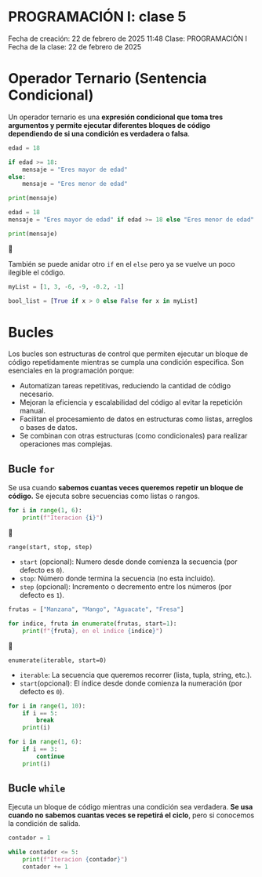 # PROGRAMACIÓN I: clase 5

Fecha de creación: 22 de febrero de 2025 11:48
Clase: PROGRAMACIÓN I
Fecha de la clase: 22 de febrero de 2025

# Operador Ternario (Sentencia Condicional)

Un operador ternario es una **expresión condicional que toma tres argumentos y permite ejecutar diferentes bloques de código dependiendo de si una condición es verdadera o falsa**.

```python
edad = 18

if edad >= 18:
    mensaje = "Eres mayor de edad"
else:
    mensaje = "Eres menor de edad"

print(mensaje)
```

```python
edad = 18
mensaje = "Eres mayor de edad" if edad >= 18 else "Eres menor de edad"

print(mensaje)
```

<aside>
📝

También se puede anidar otro `if` en el `else` pero ya se vuelve un poco ilegible el código.

</aside>

```python
myList = [1, 3, -6, -9, -0.2, -1]

bool_list = [True if x > 0 else False for x in myList]
```

# Bucles

Los bucles son estructuras de control que permiten ejecutar un bloque de código repetidamente mientras se cumpla una condición especifica. Son esenciales en la programación porque:

- Automatizan tareas repetitivas, reduciendo la cantidad de código necesario.
- Mejoran la eficiencia y escalabilidad del código al evitar la repetición manual.
- Facilitan el procesamiento de datos en estructuras como listas, arreglos o bases de datos.
- Se combinan con otras estructuras (como condicionales) para realizar operaciones mas complejas.

## Bucle `for`

Se usa cuando **sabemos cuantas veces queremos repetir un bloque de código.** Se ejecuta sobre secuencias como listas o rangos.

```python
for i in range(1, 6):
	print(f"Iteracion {i}")
```

<aside>
📝

`range(start, stop, step)`

- `start` (opcional): Numero desde donde comienza la secuencia (por defecto es `0`).
- `stop`: Número donde termina la secuencia (no esta incluido).
- `step` (opcional): Incremento o decremento entre los números (por defecto es `1`).
</aside>

```python
frutas = ["Manzana", "Mango", "Aguacate", "Fresa"]

for indice, fruta in enumerate(frutas, start=1):
	print(f"{fruta}, en el indice {indice}")
```

<aside>
📝

`enumerate(iterable, start=0)`

- `iterable`: La secuencia que queremos recorrer (lista, tupla, string, etc.).
- `start`(opcional): El índice desde donde comienza la numeración (por defecto es `0`).
</aside>

```python
for i in range(1, 10):
	if i == 5:
		break
	print(i)
```

```python
for i in range(1, 6):
	if i == 3:
		continue
	print(i)
```

## Bucle `while`

Ejecuta un bloque de código mientras una condición sea verdadera. **Se usa cuando no sabemos cuantas veces se repetirá el ciclo**, pero si conocemos la condición de salida.

```python
contador = 1

while contador <= 5:
	print(f"Iteracion {contador}")
	contador += 1
```